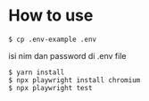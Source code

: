 # How to use

```
$ cp .env-example .env
```

isi nim dan password di .env file

```
$ yarn install
$ npx playwright install chromium
$ npx playwright test
```
